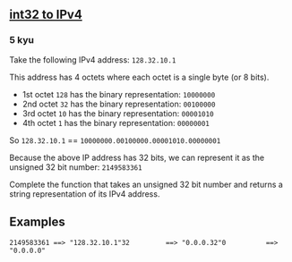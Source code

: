 <h2><a href=https://www.codewars.com/kata/52e88b39ffb6ac53a400022e/train/python target="_blank">int32 to IPv4</a></h2><h3>5 kyu</h3><p>Take the following IPv4 address: <code>128.32.10.1</code></p><p>This address has 4 octets where each octet is a single byte (or 8 bits).</p><ul><li>1st octet <code>128</code> has the binary representation: <code>10000000</code></li><li>2nd octet <code>32</code> has the binary representation: <code>00100000</code></li><li>3rd octet <code>10</code> has the binary representation: <code>00001010</code></li><li>4th octet <code>1</code> has the binary representation: <code>00000001</code></li></ul><p>So <code>128.32.10.1</code> == <code>10000000.00100000.00001010.00000001</code></p><p>Because the above IP address has 32 bits, we can represent it as the unsigned 32 bit number: <code>2149583361</code></p><p>Complete the function that takes an unsigned 32 bit number and returns a string representation of its IPv4 address.</p><h2 id="examples">Examples</h2><pre><code>2149583361 ==&gt; "128.32.10.1"32         ==&gt; "0.0.0.32"0          ==&gt; "0.0.0.0"</code></pre>